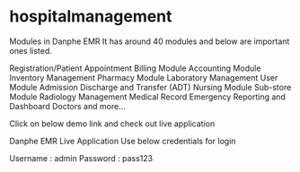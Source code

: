# hospitalmanagement
Modules in Danphe EMR
It has around 40 modules and below are important ones listed.

Registration/Patient
Appointment
Billing Module
Accounting Module
Inventory Management
Pharmacy Module
Laboratory Management
User Module
Admission Discharge and Transfer (ADT)
Nursing Module
Sub-store Module
Radiology Management
Medical Record
Emergency
Reporting and Dashboard
Doctors
and more...


Click on below demo link and check out live application

Danphe EMR Live Application
Use below credentials for login

   Username  : admin
   Password  : pass123

